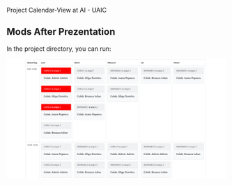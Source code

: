 Project Calendar-View at AI - UAIC 

## Mods After Prezentation

In the project directory, you can run:

![Alert La Conflicte](https://github.com/GligaDumitru/calendarViewAI/blob/master/public/alertOnImage.PNG)


